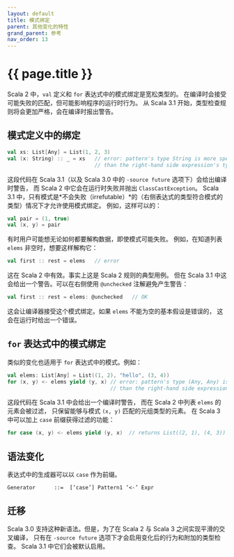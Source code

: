 ```yaml
---
layout: default
title: 模式绑定
parent: 其他变化的特性
grand_parent: 参考
nav_order: 13
---
```


# {{ page.title }}

Scala 2 中，`val` 定义和 `for` 表达式中的模式绑定是宽松类型的。
在编译时会接受可能失败的匹配，但可能影响程序的运行时行为。
从 Scala 3.1 开始，类型检查规则将会更加严格，会在编译时报出警告。

## 模式定义中的绑定

```scala
val xs: List[Any] = List(1, 2, 3)
val (x: String) :: _ = xs   // error: pattern's type String is more specialized
                            // than the right-hand side expression's type Any
```

这段代码在 Scala 3.1（以及 Scala 3.0 中的 `-source future` 选项下）会给出编译时警告，
而 Scala 2 中它会在运行时失败并抛出 `ClassCastException`。
Scala 3.1 中，只有模式是*不会失败（irrefutable）*的（右侧表达式的类型符合模式的类型）情况下才允许使用模式绑定。
例如，这样可以的：

```scala
val pair = (1, true)
val (x, y) = pair
```

有时用户可能想无论如何都要解构数据，即使模式可能失败。
例如，在知道列表 `elems` 非空时，想要这样解构它：

```scala
val first :: rest = elems   // error
```

这在 Scala 2 中有效。事实上这是 Scala 2 规则的典型用例。
但在 Scala 3.1 中这会给出一个警告。可以在右侧使用 `@unchecked` 注解避免产生警告：

```scala
val first :: rest = elems: @unchecked   // OK
```

这会让编译器接受这个模式绑定。如果 `elems` 不能为空的基本假设是错误的，
这会在运行时给出一个错误。

## `for` 表达式中的模式绑定

类似的变化也适用于 `for` 表达式中的模式。例如：

```scala
val elems: List[Any] = List((1, 2), "hello", (3, 4))
for (x, y) <- elems yield (y, x) // error: pattern's type (Any, Any) is more specialized
                                 // than the right-hand side expression's type Any
```

这段代码在 Scala 3.1 中会给出一个编译时警告，
而在 Scala 2 中列表 `elems` 的元素会被过滤，
只保留能够与模式 `(x, y)` 匹配的元组类型的元素。
在 Scala 3 中可以加上 `case` 前缀获得过滤的功能：

```scala
for case (x, y) <- elems yield (y, x)  // returns List((2, 1), (4, 3))
```

## 语法变化

表达式中的生成器可以以 `case` 作为前缀。
```
Generator      ::=  [‘case’] Pattern1 ‘<-’ Expr
```

## 迁移

Scala 3.0 支持这种新语法。但是，为了在 Scala 2 与 Scala 3 之间实现平滑的交叉编译，
只有在 `-source future` 选项下才会启用变化后的行为和附加的类型检查。
Scala 3.1 中它们会被默认启用。
